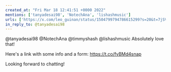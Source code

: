 ```yaml
---
created_at: "Fri Mar 18 12:41:51 +0000 2022"
mentions: ['tanyadesai98', 'NotechAna', 'lishashmusic']
urls: ['https://x.com/leo_guinan/status/1504799794786615299?s=20&t=7jSVijSEV704x9fOm2YGrA']
in_reply_to: @tanyadesai98
---
```


@tanyadesai98 @NotechAna @timmyshash @lishashmusic Absolutely love that! 

Here's a link with some info and a form:
https://t.co/fvBMd4snap

Looking forward to chatting!